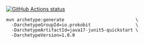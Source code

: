 <a href="https://github.com/actions/toolkit"><img alt="GitHub Actions status" src="https://github.com/prokobit/maven-archetypes/workflows/build/badge.svg"></a>

```
mvn archetype:generate                           \
  -DarchetypeGroupId=io.prokobit                 \
  -DarchetypeArtifactId=java17-junit5-quickstart \
  -DarchetypeVersion=1.0.0
```